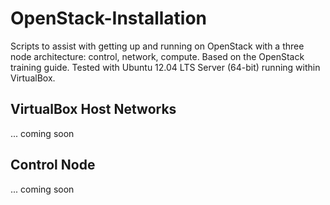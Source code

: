 OpenStack-Installation
======================
Scripts to assist with getting up and running on OpenStack with a three node architecture: control, network, compute.
Based on the OpenStack training guide.
Tested with Ubuntu 12.04 LTS Server (64-bit) running within VirtualBox.

VirtualBox Host Networks
--------------
... coming soon

Control Node
--------------
... coming soon

